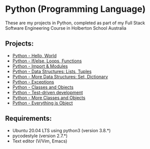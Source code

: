 # Python (Programming Language)
These are my projects in Python, completed as part of my Full Stack Software Engineering Course in Holberton School Australia

## Projects:
* [Python - Hello, World](python-hello_world/)
* [Python - If/else, Loops, Functions](python-if_else_loops_functions/)
* [Python - Import & Modules](python-import_modules/)
* [Python - Data Structures: Lists, Tuples](python-data_structures/)
* [Python - More Data Structures: Set, Dictionary](python-more_data_structures/)
* [Python - Exceptions](python-exceptions/)
* [Python - Classes and Objects](python-classes/)
* [Python - Test-driven development](python-test_driven_development/)
* [Python - More Classes and Objects](python-more_classes/)
* [Python - Everything is Object](python-everything_is_object/)

## Requirements:
* Ubuntu 20.04 LTS using python3 (version 3.8.*)
* pycodestyle (version 2.7.*)
* Text editor (V/Vim, Emacs)
